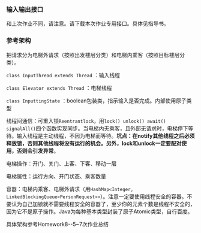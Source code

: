 ### 输入输出接口

和上次作业不同，请注意。请下载本次作业专用接口。具体见指导书。

### 参考架构

把请求分为电梯外请求（按照出发楼层分类）和电梯内乘客（按照目标楼层分类）。

`class InputThread extends Thread` ：输入线程

`class Elevator extends Thread` ：电梯线程

`class InputtingState` ：boolean包装类，指示输入是否完成。内部使用原子类型

线程间通信：可重入锁`Reentrantlock`，用`lock() unlock() await() signalAll()`四个函数实现同步。当电梯内无乘客，且外部无请求时，电梯停下等待。输入线程是主动线程，不因为电梯而等待。**坑点：在notify其他线程之后必须释放锁，否则其他线程将没有运行的机会。另外，lock和unlock一定要配对使用，否则会引发异常**。

电梯操作：开门、关门、上客、下客、移动一层

电梯属性：运行方向、开门状态、乘客数量

容器：电梯内乘客、电梯外请求（用`HashMap<Integer, LinkedBlockingQueue<PersonRequest>>`）。注意一定要使用线程安全的容器。不要认为自己加锁就不需要线程安全的容器了，至少你的元素个数是线程不安全的，因为它不是原子操作。Java为每种基本类型封装了原子Atomic类型，自行百度。

具体架构参考Homework8--5~7次作业总结